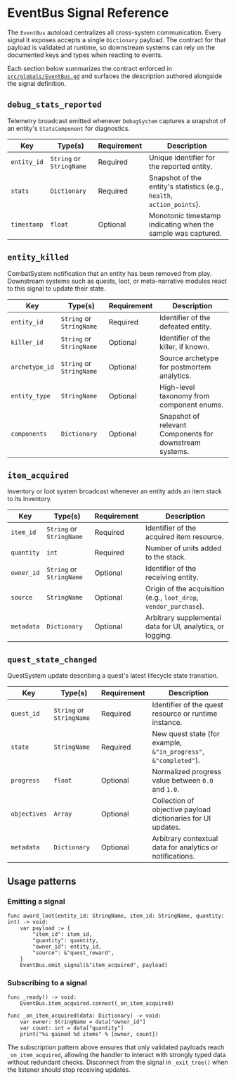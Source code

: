 # EventBus Signal Reference

The `EventBus` autoload centralizes all cross-system communication. Every signal it exposes accepts a single `Dictionary` payload. The contract for that payload is validated at runtime, so downstream systems can rely on the documented keys and types when reacting to events.

Each section below summarizes the contract enforced in [`src/globals/EventBus.gd`](../src/globals/EventBus.gd) and surfaces the description authored alongside the signal definition.

## `debug_stats_reported`

Telemetry broadcast emitted whenever `DebugSystem` captures a snapshot of an entity's `StatsComponent` for diagnostics.

| Key | Type(s) | Requirement | Description |
| --- | --- | --- | --- |
| `entity_id` | `String` or `StringName` | Required | Unique identifier for the reported entity. |
| `stats` | `Dictionary` | Required | Snapshot of the entity's statistics (e.g., `health`, `action_points`). |
| `timestamp` | `float` | Optional | Monotonic timestamp indicating when the sample was captured. |

## `entity_killed`

CombatSystem notification that an entity has been removed from play. Downstream systems such as quests, loot, or meta-narrative modules react to this signal to update their state.

| Key | Type(s) | Requirement | Description |
| --- | --- | --- | --- |
| `entity_id` | `String` or `StringName` | Required | Identifier of the defeated entity. |
| `killer_id` | `String` or `StringName` | Optional | Identifier of the killer, if known. |
| `archetype_id` | `String` or `StringName` | Optional | Source archetype for postmortem analytics. |
| `entity_type` | `StringName` | Optional | High-level taxonomy from component enums. |
| `components` | `Dictionary` | Optional | Snapshot of relevant Components for downstream systems. |

## `item_acquired`

Inventory or loot system broadcast whenever an entity adds an item stack to its inventory.

| Key | Type(s) | Requirement | Description |
| --- | --- | --- | --- |
| `item_id` | `String` or `StringName` | Required | Identifier of the acquired item resource. |
| `quantity` | `int` | Required | Number of units added to the stack. |
| `owner_id` | `String` or `StringName` | Optional | Identifier of the receiving entity. |
| `source` | `StringName` | Optional | Origin of the acquisition (e.g., `loot_drop`, `vendor_purchase`). |
| `metadata` | `Dictionary` | Optional | Arbitrary supplemental data for UI, analytics, or logging. |

## `quest_state_changed`

QuestSystem update describing a quest's latest lifecycle state transition.

| Key | Type(s) | Requirement | Description |
| --- | --- | --- | --- |
| `quest_id` | `String` or `StringName` | Required | Identifier of the quest resource or runtime instance. |
| `state` | `StringName` | Required | New quest state (for example, `&"in_progress"`, `&"completed"`). |
| `progress` | `float` | Optional | Normalized progress value between `0.0` and `1.0`. |
| `objectives` | `Array` | Optional | Collection of objective payload dictionaries for UI updates. |
| `metadata` | `Dictionary` | Optional | Arbitrary contextual data for analytics or notifications. |

## Usage patterns

### Emitting a signal

```gdscript
func award_loot(entity_id: StringName, item_id: StringName, quantity: int) -> void:
    var payload := {
        "item_id": item_id,
        "quantity": quantity,
        "owner_id": entity_id,
        "source": &"quest_reward",
    }
    EventBus.emit_signal(&"item_acquired", payload)
```

### Subscribing to a signal

```gdscript
func _ready() -> void:
    EventBus.item_acquired.connect(_on_item_acquired)

func _on_item_acquired(data: Dictionary) -> void:
    var owner: StringName = data["owner_id"]
    var count: int = data["quantity"]
    print("%s gained %d items" % [owner, count])
```

The subscription pattern above ensures that only validated payloads reach `_on_item_acquired`, allowing the handler to interact with strongly typed data without redundant checks. Disconnect from the signal in `_exit_tree()` when the listener should stop receiving updates.
